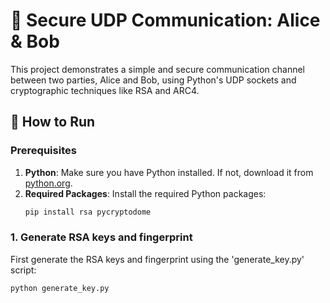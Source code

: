 # 🔐 Secure UDP Communication: Alice & Bob 

This project demonstrates a simple and secure communication channel between two parties, Alice and Bob, using Python's UDP sockets and cryptographic techniques like RSA and ARC4.

## 🚀 How to Run

### Prerequisites

1. **Python**: Make sure you have Python installed. If not, download it from [python.org](https://www.python.org/downloads/).
2. **Required Packages**: Install the required Python packages:
   ```bash
   pip install rsa pycryptodome

### 1. Generate RSA keys and fingerprint
   First generate the RSA keys and fingerprint using the 'generate_key.py' script:
   ```bash
   python generate_key.py

